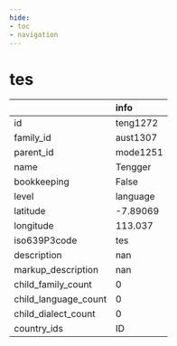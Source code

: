```yaml
---
hide:
- toc
- navigation
---
```

# tes
|                      | info     |
|:---------------------|:---------|
| id                   | teng1272 |
| family_id            | aust1307 |
| parent_id            | mode1251 |
| name                 | Tengger  |
| bookkeeping          | False    |
| level                | language |
| latitude             | -7.89069 |
| longitude            | 113.037  |
| iso639P3code         | tes      |
| description          | nan      |
| markup_description   | nan      |
| child_family_count   | 0        |
| child_language_count | 0        |
| child_dialect_count  | 0        |
| country_ids          | ID       |